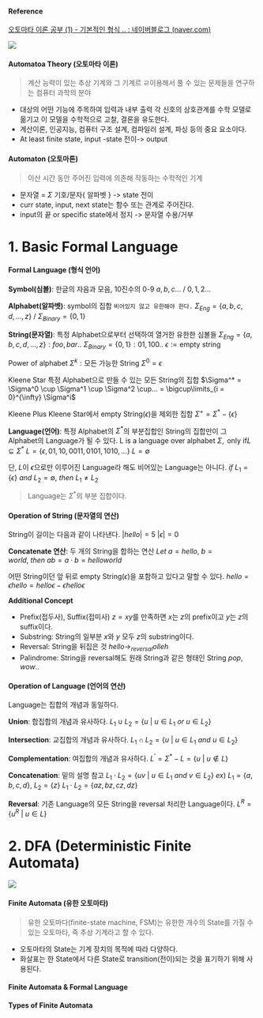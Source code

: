 #### Reference
[오토마타 이론 공부 (1) - 기본적인 형식 .. : 네이버블로그 (naver.com)](https://blog.naver.com/bestowing/221636494349)

![](https://upload.wikimedia.org/wikipedia/commons/thumb/a/a2/Automata_theory.svg/300px-Automata_theory.svg.png)

#### Automatoa Theory (오토마타 이론)
> 계산 능력이 있는 추상 기계와 그 기계르 ㄹ이용해서 풀 수 있는 문제들을 연구하는 컴퓨터 과학의 분야
- 대상의 어떤 기능에 주목하여 입력과 내부 출력 각 신호의 상호관계를 수학 모델로 옮기고 이 모델을 수학적으로 고찰, 결론을 유도한다.
- 계산이론, 인공지능, 컴퓨터 구조 설계, 컴파일러 설계, 파싱 등의 중요 요소이다.
- At least finite state, input -state 전이-> output

#### Automaton (오토마톤)
> 이산 시간 동안 주어진 입력에 의존해 작동하는 수학적인 기계
- 문자열 = $\Sigma$ 기호/문자{ 알파벳 } -> state 전이
- curr state, input, next state는 함수 또는 관계로 주어진다.
- input의 끝 or specific state에서 정지 -> 문자열 수용/거부

# 1. Basic Formal Language

#### Formal Language (형식 언어)

**Symbol(심볼)**:
한글의 자음과 모음, 10진수의 0-9
$a, b, c... \ / \ 0, 1, 2...$

**Alphabet(알파벳)**:
symbol의 집합 `비어있지 않고 유한해야 한다.`
$\Sigma_{Eng} = \{a, b, c, d, ..., z\} \ / \ \Sigma_{Binary} = \{0, 1\}$

**String(문자열)**:
특정 Alphabet으로부터 선택하여 열거한 유한한 심볼들
$\Sigma_{Eng} = \{a, b, c, d, ..., z\}: foo, bar..$ 
$\Sigma_{Binary} = \{0, 1\}: 01, 100..$
$\epsilon:= \text{empty string}$

Power of alphabet
$\Sigma^k: \text{모든 가능한 String}$
$\Sigma^0 = \epsilon$

Kleene Star
특정 Alphabet으로 만들 수 있는 모든 String의 집합
$\Sigma^* = \Sigma^0 \cup \Sigma^1 \cup \Sigma^2 \cup... = \bigcup\limits_{i = 0}^{\infty} \Sigma^i$

Kleene Plus
Kleene Star에서 empty String($\epsilon$)을 제외한 집합
$\Sigma^+ = \Sigma^* - \{\epsilon\}$

**Language(언어)**:
특정 Alphabet의 $\Sigma^*$의 부분집합인 String의 집합만이 그 Alphabet의 Language가 될 수 있다.
$\text{L is a language over alphabet } \Sigma, \text{ only if} L \subseteq \Sigma^*$
$L = \{\epsilon, 01, 10, 0011, 0101, 1010, ...\}$
$L = \emptyset$

단, $L$이 $\epsilon$으로만 이루어진 Language라 해도 비어있는 Language는 아니다.
$if \ L_1 = \{\epsilon\} \ and \ L_2 = \emptyset, \ then \ L_1 \neq L_2$

> Language는 $\Sigma ^*$의 부분 집합이다.

#### Operation of String (문자열의 연산)

String이 길이는 다음과 같이 나타낸다.
$|hello| = 5$
$|\epsilon| = 0$

**Concatenate 연산**:
두 개의 String을 합하는 연산
$Let \ a = hello,\ b = world, \ then \ ab = a\cdot b = helloworld$

어떤 String이던 앞 뒤로 empty String($\epsilon$)을 포함하고 있다고 말할 수 있다.
$hello = \epsilon hello = hello \epsilon - \epsilon hello \epsilon$

**Additional Concept**
- Prefix(접두사), Suffix(접미사)
	$z = xy$를 만족하면 $x$는 $z$의 prefix이고 $y$는 $z$의 suffix이다.
- Substring: String의 일부분
	$x$와 $y$ 모두 $z$의 substring이다.
- Reversal: String을 뒤집은 것
	$hello \rightarrow_{reversal} olleh$
- Palindrome: String을 reversal해도 원래 String과 같은 형태인 String
	$pop, wow..$

#### Operation of Language (언어의 연산)

Language는 집합의 개념과 동일하다.

**Union**:
합집합의 개념과 유사하다.
$L_1 \cup L_2 = \{ u \ | \ u \in L_1 \ or \ u \in L_2\}$

**Intersection**:
교집합의 개념과 유사하다.
$L_1 \cap L_2 = \{ u \ | \ u \in L_1 \ and \ u \in L_2\}$

**Complementation**:
여집합의 개념과 유사하다.
$L^{\prime} = \Sigma ^* - L = \{u \ | \ u \notin L\}$

**Concatenation**:
밑의 설명 참고
$L_1 \cdot L_2 = \{uv \ | \ u \in L_1 \ and \ v \in L_2\}$
$ex)$ $L_1 = \{a, b, c, d\}, \ L_2 = \{z\}$
	$L_1 \cdot L_2 = \{az, bz, cz, dz\}$

**Reversal**:
기존 Language의 모든 String을 reversal 처리한 Language이다.
$L^R = \{ u^R \ | \ u \in L\}$

# 2. DFA (Deterministic Finite Automata)

![](https://upload.wikimedia.org/wikipedia/commons/b/b4/Mealy.png)

#### Finite Automata (유한 오토마타)
> 유한 오토마다(finite-state machine, FSM)는 유한한 개수의 State를 가질 수 있는 오토마타, 즉 추상 기계라고 할 수 있다.
- 오토마타의 State는 기계 장치의 목적에 따라 다양하다.
- 화살표는 한 State에서 다른 State로 transition(전이)되는 것을 표기하기 위해 사용된다.

#### Finite Automata & Formal Language


#### Types of Finite Automata


